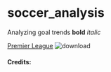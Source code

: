 # soccer_analysis
Analyzing goal trends
**bold**
*italic*

[Premier League](https://www.premierleague.com/)
![download](https://github.com/user-attachments/assets/ca537fd5-39a2-470b-8897-d37c2ded57d1)

#### Credits:
